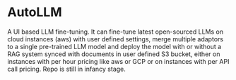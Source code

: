 # AutoLLM
A UI based LLM fine-tuning. It can fine-tune latest open-sourced LLMs on cloud instances (aws) with user defined settings, merge multiple adaptors to a single pre-trained LLM model and deploy the model with or without a RAG system synced with documents in user defined S3 bucket, either on instances with per hour pricing like aws or GCP or on instances with per API call pricing. Repo is still in infancy stage.
